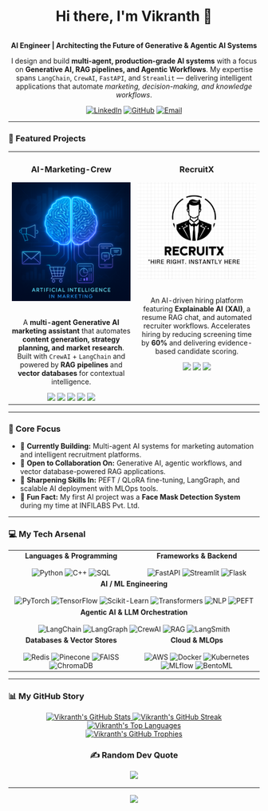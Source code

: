 <div align="center">
  <h1 style="display: inline-block; font-weight: bold;">Hi there, I'm Vikranth 👋</h1>
</div>

<div align="center">
  <p>
    <strong>AI Engineer | Architecting the Future of Generative & Agentic AI Systems</strong>
  </p>
  
  <p>
    I design and build <strong>multi-agent, production-grade AI systems</strong> with a focus on <strong>Generative AI, RAG pipelines, and Agentic Workflows</strong>.  
    My expertise spans <code>LangChain</code>, <code>CrewAI</code>, <code>FastAPI</code>, and <code>Streamlit</code> — delivering intelligent applications that automate <em>marketing, decision-making, and knowledge workflows</em>.
  </p>
</div>

<p align="center">
  <a href="https://linkedin.com/in/your-linkedin" target="_blank"><img src="https://img.shields.io/badge/LinkedIn-0077B5?style=for-the-badge&logo=linkedin&logoColor=white" alt="LinkedIn"/></a>
  <a href="https://github.com/vikranth007" target="_blank"><img src="https://img.shields.io/badge/GitHub-181717?style=for-the-badge&logo=github&logoColor=white" alt="GitHub"/></a>
  <a href="mailto:yourmail@gmail.com"><img src="https://img.shields.io/badge/Email-D14836?style=for-the-badge&logo=gmail&logoColor=white" alt="Email"/></a>
</p>

---

### 🚀 Featured Projects
<table>
  <tr>
    <td width="50%" valign="top">
      <h3 align="center">AI-Marketing-Crew</h3>
      <div align="center">
        <a href="https://github.com/vikranth007/AI-Marketing-Crew" target="_blank">
          <img src="https://github.com/vikranth007/AI-Marketing-Crew/blob/main/image.png" alt="AI-Marketing-Crew Banner"/>
        </a>
        <p>
          <br>
          A <strong>multi-agent Generative AI marketing assistant</strong> that automates <strong>content generation, strategy planning, and market research</strong>.  
          Built with <code>CrewAI</code> + <code>LangChain</code> and powered by <strong>RAG pipelines</strong> and <strong>vector databases</strong> for contextual intelligence.
        </p>
        <div align="center">
          <img src="https://img.shields.io/badge/CrewAI-blueviolet?style=for-the-badge" />
          <img src="https://img.shields.io/badge/LangChain-black?style=for-the-badge" />
          <img src="https://img.shields.io/badge/FastAPI-009688?style=for-the-badge&logo=fastapi&logoColor=white" />
          <img src="https://img.shields.io/badge/Streamlit-FF4B4B?style=for-the-badge&logo=streamlit&logoColor=white" />
          <img src="https://img.shields.io/badge/VectorDB-4A90E2?style=for-the-badge" />
        </div>
      </div>
    </td>
    <td width="50%" valign="top">
      <h3 align="center">RecruitX</h3>
      <div align="center">
        <a href="https://github.com/vikranth007/RecruitX" target="_blank">
          <img src="https://raw.githubusercontent.com/vikranth007/RecruitX/main/Images/Logo.png" alt="RecruitX Banner"/>
        </a>
        <p>
          <br>
          An AI-driven hiring platform featuring <strong>Explainable AI (XAI)</strong>, a resume RAG chat, and automated recruiter workflows.  
          Accelerates hiring by reducing screening time by <strong>60%</strong> and delivering evidence-based candidate scoring.
        </p>
        <div align="center">
          <img src="https://img.shields.io/badge/Python-3776AB?style=for-the-badge&logo=python&logoColor=white" />
          <img src="https://img.shields.io/badge/Streamlit-FF4B4B?style=for-the-badge&logo=streamlit&logoColor=white" />
          <img src="https://img.shields.io/badge/FAISS-blue?style=for-the-badge" />
        </div>
      </div>
    </td>
  </tr>
</table>

---

### 🎯 Core Focus
* 🚀 **Currently Building:** Multi-agent AI systems for marketing automation and intelligent recruitment platforms.<br>
* 🤝 **Open to Collaboration On:** Generative AI, agentic workflows, and vector database-powered RAG applications.<br>
* 🧠 **Sharpening Skills In:** PEFT / QLoRA fine-tuning, LangGraph, and scalable AI deployment with MLOps tools.<br>
* 🎉 **Fun Fact:** My first AI project was a **Face Mask Detection System** during my time at INFILABS Pvt. Ltd.<br>

---

### 💻 My Tech Arsenal

<table width="100%">
  <tr>
    <td valign="top" width="50%">
      <div align="center">
        <strong>Languages & Programming</strong><br><br>
        <img src="https://img.shields.io/badge/Python-3776AB.svg?style=for-the-badge&logo=python&logoColor=white" alt="Python"/>
        <img src="https://img.shields.io/badge/C++-00599C.svg?style=for-the-badge&logo=c%2B%2B&logoColor=white" alt="C++"/>
        <img src="https://img.shields.io/badge/SQL-025E8C.svg?style=for-the-badge&logo=postgresql&logoColor=white" alt="SQL"/>
      </div>
    </td>
    <td valign="top" width="50%">
      <div align="center">
        <strong>Frameworks & Backend</strong><br><br>
        <img src="https://img.shields.io/badge/FastAPI-005571?style=for-the-badge&logo=fastapi" alt="FastAPI"/>
        <img src="https://img.shields.io/badge/Streamlit-FF4B4B?style=for-the-badge&logo=streamlit&logoColor=white" alt="Streamlit"/>
        <img src="https://img.shields.io/badge/Flask-000000.svg?style=for-the-badge&logo=flask&logoColor=white" alt="Flask"/>
      </div>
    </td>
  </tr>
  <tr>
    <td valign="top" colspan="2">
      <div align="center">
        <strong>AI / ML Engineering</strong><br><br>
        <img src="https://img.shields.io/badge/PyTorch-EE4C2C.svg?style=for-the-badge&logo=pytorch&logoColor=white" alt="PyTorch"/>
        <img src="https://img.shields.io/badge/TensorFlow-FF6F00.svg?style=for-the-badge&logo=TensorFlow&logoColor=white" alt="TensorFlow"/>
        <img src="https://img.shields.io/badge/ScikitLearn-F7931E.svg?style=for-the-badge&logo=scikit-learn&logoColor=white" alt="Scikit-Learn"/>
        <img src="https://img.shields.io/badge/HuggingFace-FFD21E?style=for-the-badge&logo=huggingface&logoColor=black" alt="Transformers"/>
        <img src="https://img.shields.io/badge/NLP-blue.svg?style=for-the-badge" alt="NLP"/>
        <img src="https://img.shields.io/badge/PEFT-orange.svg?style=for-the-badge" alt="PEFT"/>
      </div>
    </td>
  </tr>
  <tr>
    <td valign="top" colspan="2">
        <div align="center">
            <strong>Agentic AI & LLM Orchestration</strong><br><br>
            <img src="https://img.shields.io/badge/LangChain-black?style=for-the-badge" alt="LangChain"/>
            <img src="https://img.shields.io/badge/LangGraph-black?style=for-the-badge" alt="LangGraph"/>
            <img src="https://img.shields.io/badge/CrewAI-blueviolet?style=for-the-badge" alt="CrewAI"/>
            <img src="https://img.shields.io/badge/RAG-blue?style=for-the-badge" alt="RAG"/>
            <img src="https://img.shields.io/badge/LangSmith-black?style=for-the-badge" alt="LangSmith"/>
        </div>
    </td>
  </tr>
  <tr>
    <td valign="top" width="50%">
      <div align="center">
        <strong>Databases & Vector Stores</strong><br><br>
        <img src="https://img.shields.io/badge/Redis-DC382D.svg?style=for-the-badge&logo=redis&logoColor=white" alt="Redis"/>
        <img src="https://img.shields.io/badge/Pinecone-0B5CD3.svg?style=for-the-badge&logo=pinecone&logoColor=white" alt="Pinecone"/>
        <img src="https://img.shields.io/badge/FAISS-4A90E2.svg?style=for-the-badge" alt="FAISS"/>
        <img src="https://img.shields.io/badge/ChromaDB-5A43C2.svg?style=for-the-badge" alt="ChromaDB"/>
      </div>
    </td>
    <td valign="top" width="50%">
      <div align="center">
        <strong>Cloud & MLOps</strong><br><br>
        <img src="https://img.shields.io/badge/AWS-FF9900.svg?style=for-the-badge&logo=amazon-aws&logoColor=white" alt="AWS"/>
        <img src="https://img.shields.io/badge/Docker-0db7ed.svg?style=for-the-badge&logo=docker&logoColor=white" alt="Docker"/>
        <img src="https://img.shields.io/badge/Kubernetes-326ce5.svg?style=for-the-badge&logo=kubernetes&logoColor=white" alt="Kubernetes"/>
        <img src="https://img.shields.io/badge/MLflow-0194E2.svg?style=for-the-badge&logo=mlflow&logoColor=white" alt="MLflow"/>
        <img src="https://img.shields.io/badge/BentoML-000000.svg?style=for-the-badge&logo=bentoml&logoColor=white" alt="BentoML"/>
      </div>
    </td>
  </tr>
</table>

---

### 📊 My GitHub Story
<p align="center">
  <a href="https://github.com/vikranth007">
    <img src="https://github-readme-stats.vercel.app/api?username=vikranth007&theme=merko&hide_border=false&include_all_commits=true&count_private=true&bg_color=00000000&border_color=00000000" alt="Vikranth's GitHub Stats"/>
    <img src="https://nirzak-streak-stats.vercel.app/?user=vikranth007&theme=merko&hide_border=false&background=00000000&border=00000000" alt="Vikranth's GitHub Streak"/>
    <br/>
    <img src="https://github-readme-stats.vercel.app/api/top-langs/?username=vikranth007&theme=merko&hide_border=false&include_all_commits=true&count_private=true&layout=compact&bg_color=00000000&border_color=00000000" alt="Vikranth's Top Languages"/>
    <br/>
    <img src="https://github-profile-trophy.vercel.app/?username=vikranth007&theme=dracula&no-frame=false&no-bg=true&margin-w=4" alt="Vikranth's GitHub Trophies"/>
  </a>
</p>

<div align="center">

### ✍️ Random Dev Quote
![](https://quotes-github-readme.vercel.app/api?type=horizontal&theme=gruvbox)

</div>

---

<p align="center">
  <a href="https://visitcount.itsvg.in">
    <img src="https://visitcount.itsvg.in/api?id=vikranth007&icon=0&color=0" />
  </a>
</p>
